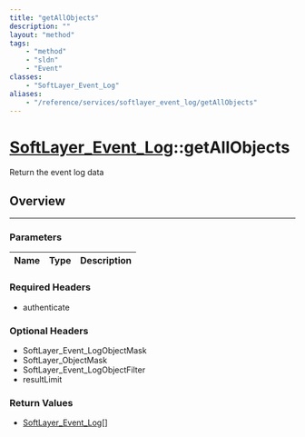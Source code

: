 ```yaml
---
title: "getAllObjects"
description: ""
layout: "method"
tags:
    - "method"
    - "sldn"
    - "Event"
classes:
    - "SoftLayer_Event_Log"
aliases:
    - "/reference/services/softlayer_event_log/getAllObjects"
---
```

# [SoftLayer_Event_Log](/reference/services/SoftLayer_Event_Log)::getAllObjects

Return the event log data


## Overview 


-----

### Parameters 
|Name | Type | Description |
| --- | --- | --- |


### Required Headers
* authenticate


### Optional Headers
* SoftLayer_Event_LogObjectMask
* SoftLayer_ObjectMask
* SoftLayer_Event_LogObjectFilter
* resultLimit

### Return Values
* <a href='/reference/datatypes/SoftLayer_Event_Log'>SoftLayer_Event_Log[] </a>





